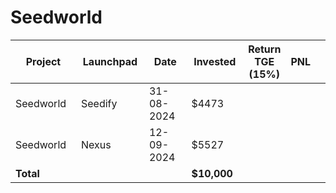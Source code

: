# Seedworld



<table data-full-width="true"><thead><tr><th width="152">Project</th><th width="138">Launchpad</th><th width="132">Date</th><th width="133">Invested</th><th>Return TGE (15%)</th><th>PNL</th><th></th></tr></thead><tbody><tr><td>Seedworld</td><td>Seedify</td><td>31-08-2024</td><td>$4473</td><td></td><td></td><td></td></tr><tr><td>Seedworld</td><td>Nexus</td><td>12-09-2024</td><td>$5527</td><td></td><td></td><td></td></tr><tr><td><strong>Total</strong></td><td></td><td></td><td><strong>$10,000</strong></td><td></td><td></td><td></td></tr></tbody></table>

